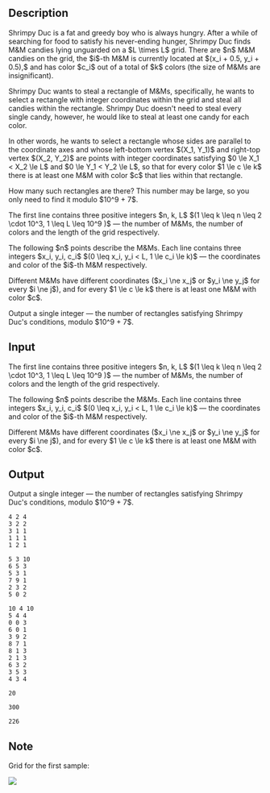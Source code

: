 ## Description

<div><p>Shrimpy Duc is a fat and greedy boy who is always hungry. After a while of searching for food to satisfy his never-ending hunger, Shrimpy Duc finds M&amp;M candies lying unguarded on a $L \times L$ grid. There are $n$ M&amp;M candies on the grid, the $i$-th M&amp;M is currently located at $(x_i + 0.5, y_i + 0.5),$ and has color $c_i$ out of a total of $k$ colors (the size of M&amp;Ms are insignificant).</p><p>Shrimpy Duc wants to steal a <span class="tex-font-style-bf">rectangle</span> of M&amp;Ms, specifically, he wants to select a rectangle with <span class="tex-font-style-bf">integer</span> coordinates within the grid and steal all candies within the rectangle. Shrimpy Duc doesn't need to steal every single candy, however, he would like to steal <span class="tex-font-style-bf">at least one candy for each color</span>.</p><p>In other words, he wants to select a rectangle whose sides are parallel to the coordinate axes and whose left-bottom vertex $(X_1, Y_1)$ and right-top vertex $(X_2, Y_2)$ are points with integer coordinates satisfying $0 \le X_1 &lt; X_2 \le L$ and $0 \le Y_1 &lt; Y_2 \le L$, so that for every color $1 \le c \le k$ there is at least one M&amp;M with color $c$ that lies within that rectangle.</p><p>How many such rectangles are there? This number may be large, so you only need to find it modulo $10^9 + 7$.</p></div><div class="input-specification"><p>The first line contains three positive integers $n, k, L$ $(1 \leq k \leq n \leq 2 \cdot 10^3, 1 \leq L \leq 10^9 )$ — the number of M&amp;Ms, the number of colors and the length of the grid respectively.</p><p>The following $n$ points describe the M&amp;Ms. Each line contains three integers $x_i, y_i, c_i$ $(0 \leq x_i, y_i &lt; L, 1 \le c_i \le k)$ — the coordinates and color of the $i$-th M&amp;M respectively. </p><p>Different M&amp;Ms have different coordinates ($x_i \ne x_j$ or $y_i \ne y_j$ for every $i \ne j$), and for every $1 \le c \le k$ there is at least one M&amp;M with color $c$.</p></div><div class="output-specification"><p>Output a single integer — the number of rectangles satisfying Shrimpy Duc's conditions, modulo $10^9 + 7$.</p></div>

## Input

<p>The first line contains three positive integers $n, k, L$ $(1 \leq k \leq n \leq 2 \cdot 10^3, 1 \leq L \leq 10^9 )$ — the number of M&amp;Ms, the number of colors and the length of the grid respectively.</p><p>The following $n$ points describe the M&amp;Ms. Each line contains three integers $x_i, y_i, c_i$ $(0 \leq x_i, y_i &lt; L, 1 \le c_i \le k)$ — the coordinates and color of the $i$-th M&amp;M respectively. </p><p>Different M&amp;Ms have different coordinates ($x_i \ne x_j$ or $y_i \ne y_j$ for every $i \ne j$), and for every $1 \le c \le k$ there is at least one M&amp;M with color $c$.</p>

## Output

<p>Output a single integer — the number of rectangles satisfying Shrimpy Duc's conditions, modulo $10^9 + 7$.</p>





```input1
4 2 4
3 2 2
3 1 1
1 1 1
1 2 1
```




```input2
5 3 10
6 5 3
5 3 1
7 9 1
2 3 2
5 0 2
```




```input3
10 4 10
5 4 4
0 0 3
6 0 1
3 9 2
8 7 1
8 1 3
2 1 3
6 3 2
3 5 3
4 3 4
```




```output1
20
```




```output2
300
```




```output3
226
```



## Note

<p>Grid for the first sample:</p><p><img class="tex-graphics" src="file://2oRoYIHN.png" style="max-width: 100.0%;max-height: 100.0%;"></p>
